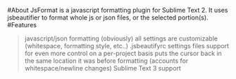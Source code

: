 #About
JsFormat is a javascript formatting plugin for Sublime Text 2. It uses jsbeautifier to format whole js or json files, or the selected portion(s).
#Features
>javascript/json formatting (obviously)
>all settings are customizable (whitespace, formatting style, etc..)
>.jsbeautifyrc settings files support for even more control on a per-project basis
>puts the cursor back in the same location it was before formatting (accounts for whitespace/newline changes)
>Sublime Text 3 support
